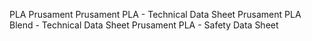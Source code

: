 PLA
Prusament 
Prusament PLA - Technical Data Sheet
Prusament PLA Blend - Technical Data Sheet
Prusament PLA - Safety Data Sheet
